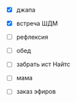 - [x] джапа
- [x] встреча ШДМ 
- [ ] рефлексия
- [ ] обед
- [ ] забрать ист Найтс
- [ ] мама
- [ ] заказ эфиров

